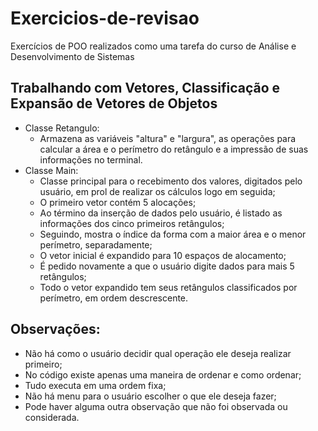 # Exercicios-de-revisao
Exercícios de POO realizados como uma tarefa do curso de Análise e Desenvolvimento de Sistemas

## Trabalhando com Vetores, Classificação e Expansão de Vetores de Objetos
- Classe Retangulo:
    - Armazena as variáveis "altura" e "largura", as operações para calcular a área e o perímetro do retângulo e a impressão de suas informações no terminal.
- Classe Main:
    - Classe principal para o recebimento dos valores, digitados pelo usuário, em prol de realizar os cálculos logo em seguida;
    - O primeiro vetor contém 5 alocações;
    - Ao término da inserção de dados pelo usuário, é listado as informações dos cinco primeiros retângulos;
    - Seguindo, mostra o índice da forma com a maior área e o menor perímetro, separadamente;
    - O vetor inicial é expandido para 10 espaços de alocamento;
    - É pedido novamente a que o usuário digite dados para mais 5 retângulos;
    - Todo o vetor expandido tem seus retângulos classificados por perímetro, em ordem descrescente.
 
## Observações:
- Não há como o usuário decidir qual operação ele deseja realizar primeiro;
- No código existe apenas uma maneira de ordenar e como ordenar;
- Tudo executa em uma ordem fixa;
- Não há menu para o usuário escolher o que ele deseja fazer;
- Pode haver alguma outra observação que não foi observada ou considerada. 
 
